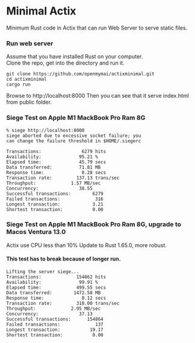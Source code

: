 # Minimal Actix

Minimum Rust code in Actix that can run Web Server to serve static files.

### Run web server

Assume that you have installed Rust on your computer.<br>
Clone the repo, get into the directory and run it.
```
git clone https://github.com/openmymai/actixminimal.git
cd actixminimal
cargo run
``` 
Browse to http://localhost:8000
Then you can see that it serve index.html from public folder.



### Siege Test on Apple M1 MackBook Pro Ram 8G
```
% siege http://localhost:8000
siege aborted due to excessive socket failure; you
can change the failure threshold in $HOME/.siegerc

Transactions:		        6279 hits
Availability:		       95.21 %
Elapsed time:		       45.79 secs
Data transferred:	       71.81 MB
Response time:		        0.28 secs
Transaction rate:	      137.13 trans/sec
Throughput:		        1.57 MB/sec
Concurrency:		       38.55
Successful transactions:        6279
Failed transactions:	         316
Longest transaction:	        3.21
Shortest transaction:	        0.00
```
### Siege Test on Apple M1 MackBook Pro Ram 8G, upgrade to Macos Ventura 13.0
Actix use CPU less than 10%
Update to Rust 1.65.0, more robust.
#### This test has to break because of longer run.
```
Lifting the server siege...
Transactions:		      154862 hits
Availability:		       99.91 %
Elapsed time:		      499.55 secs
Data transferred:	     1472.58 MB
Response time:		        0.12 secs
Transaction rate:	      310.00 trans/sec
Throughput:		        2.95 MB/sec
Concurrency:		       37.13
Successful transactions:      154864
Failed transactions:	         137
Longest transaction:	       19.17
Shortest transaction:	        0.00
 
```
